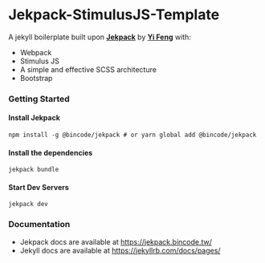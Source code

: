 # Jekpack-StimulusJS-Template
A jekyll boilerplate built upon **[Jekpack](https://github.com/yfxie/jekpack)** by **[Yi Feng](https://github.com/yfxie)** with:
- Webpack
- Stimulus JS
- A simple and effective SCSS architecture
- Bootstrap

### Getting Started
#### Install Jekpack
`npm install -g @bincode/jekpack # or yarn global add @bincode/jekpack`

#### Install the dependencies
`jekpack bundle`

#### Start Dev Servers
`jekpack dev`

### Documentation
- Jekpack docs are available at https://jekpack.bincode.tw/
- Jekyll docs are available at https://jekyllrb.com/docs/pages/
